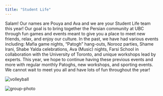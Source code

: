 ```yaml
---
title: "Student Life"
---
```


Salam! Our names are Pouya and Ava and we are your Student Life team this year! Our goal is to bring together the Persian community at UBC through fun games and events meant to give you a place to meet new friends, relax, and enjoy our culture. In the past, we have had various events including: Mafia game nights, “Patogh” hang-outs, Norooz parties, Shame Irani, Shabe Yalda celebrations, Ava (Music) nights, Farsi School in collaboration with the University of Toronto, and unique workshops lead by experts. This year, we hope to continue having these previous events and more with regular monthly Patoghs, new workshops, and sporting events. We cannot wait to meet you all and have lots of fun throughout the year!

![volleyball](/student-life1.jpg "Playing volleyball in a Patogh event")

![group-photo](/student-life2.jpg "Group photo in a Patogh event")
